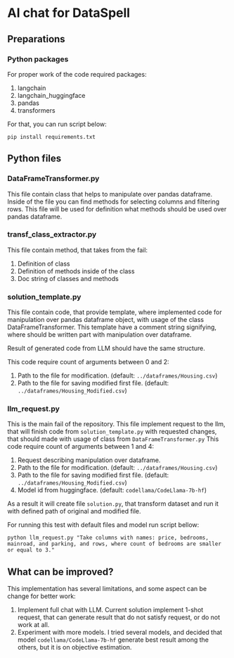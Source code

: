 # AI chat for DataSpell

## Preparations

### Python packages

For proper work of the code required packages:

1. langchain
2. langchain_huggingface
3. pandas
4. transformers

For that, you can run script below:

```pip install requirements.txt```

## Python files

### DataFrameTransformer.py

This file contain class that helps to manipulate over pandas dataframe.
Inside of the file you can find methods for selecting columns and filtering rows.
This file will be used for definition what methods should be used over pandas dataframe.

### transf_class_extractor.py

This file contain method, that takes from the fail: 

1. Definition of class
2. Definition of methods inside of the class
3. Doc string of classes and methods

### solution_template.py

This file contain code, that provide template, where implemented code for manipulation
over pandas dataframe object, with usage of the class DataFrameTransformer.
This template have a comment string signifying, where should be written part with manipulation over dataframe.

Result of generated code from LLM should have the same structure.

This code require count of arguments between 0 and 2:

1. Path to the file for modification. (default: `../dataframes/Housing.csv`)
2. Path to the file for saving modified first file. (default: `../dataframes/Housing_Modified.csv`)

### llm_request.py

This is the main fail of the repository. This file implement request to the llm, that will 
finish code from `solution_template.py` with requested changes, that should made with usage of class
from `DataFrameTransformer.py`
This code require count of arguments between 1 and 4:

1. Request describing manipulation over dataframe.
2. Path to the file for modification. (default: `../dataframes/Housing.csv`)
3. Path to the file for saving modified first file. (default: `../dataframes/Housing_Modified.csv`)
4. Model id from huggingface. (default: `codellama/CodeLlama-7b-hf`)

As a result it will create file `solution.py`, that transform dataset and run it with defined path of 
original and modified file. 

For running this test with default files and model run script bellow:

```python llm_request.py "Take columns with names: price, bedrooms, mainroad, and parking, and rows, where count of bedrooms are smaller or equal to 3."```

## What can be improved?

This implementation has several limitations, and some aspect can be change for better work:

1. Implement full chat with LLM. Current solution implement 1-shot request, that can generate 
result that do not satisfy request, or do not work at all.
2. Experiment with more models. I tried several models, and decided that model `codellama/CodeLlama-7b-hf`
generate best result among the others, but it is on objective estimation.
